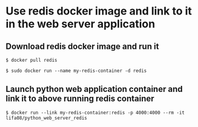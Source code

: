 # Use redis docker image and link to it in the web server application

## Download redis docker image and run it

`$ docker pull redis`

`$ sudo docker run --name my-redis-container -d redis`

## Launch python web application container and link it to above running redis container

`$ docker run --link my-redis-container:redis -p 4000:4000 --rm -it lifa08/python_web_server_redis`
